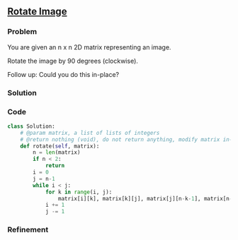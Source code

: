 ## [Rotate Image](https://leetcode.com/problems/rotate-image/)

### Problem

You are given an n x n 2D matrix representing an image.

Rotate the image by 90 degrees (clockwise).

Follow up:
Could you do this in-place?

### Solution


### Code

``` Python
class Solution:
    # @param matrix, a list of lists of integers
    # @return nothing (void), do not return anything, modify matrix in-place instead.
    def rotate(self, matrix):
        n = len(matrix)
        if n < 2:
            return
        i = 0
        j = n-1
        while i < j:
            for k in range(i, j):
                matrix[i][k], matrix[k][j], matrix[j][n-k-1], matrix[n-k-1][i] = matrix[n-k-1][i], matrix[i][k], matrix[k][j], matrix[j][n-k-1]
            i += 1
            j -= 1
```

### Refinement
